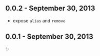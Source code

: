 0.0.2 - September 30, 2013
--------------------------
* expose `alias` and `remove`

0.0.1 - September 30, 2013
--------------------------
:sparkles: